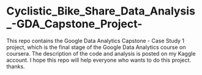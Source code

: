 # Cyclistic_Bike_Share_Data_Analysis_-GDA_Capstone_Project-
This repo contains the Google Data Analytics Capstone - Case Study 1 project, which is the final stage of the Google Data Analytics course on coursera. The description of the code and analysis is posted on my Kaggle account. I hope this repo will help everyone who wants to do this project. thanks.
